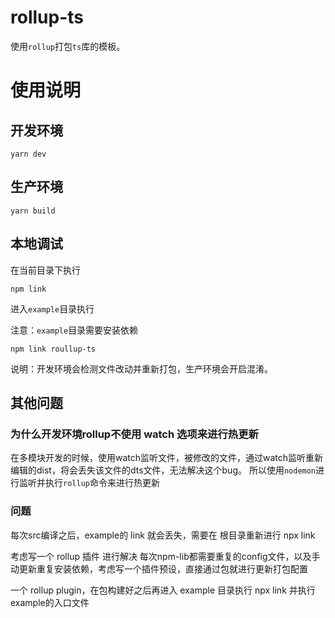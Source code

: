 # rollup-ts

使用`rollup`打包`ts`库的模板。

# 使用说明

## 开发环境

```
yarn dev
```

## 生产环境

```
yarn build

```

## 本地调试

在当前目录下执行

```
npm link
```

进入`example`目录执行

注意：`example`目录需要安装依赖

```
npm link roullup-ts
```

说明：开发环境会检测文件改动并重新打包，生产环境会开启混淆。


## 其他问题

### 为什么开发环境rollup不使用 watch 选项来进行热更新

在多模块开发的时候，使用watch监听文件，被修改的文件，通过watch监听重新编辑的dist，将会丢失该文件的dts文件，无法解决这个bug。
所以使用`nodemon`进行监听并执行`rollup`命令来进行热更新

### 问题

每次src编译之后，example的 link 就会丢失，需要在 根目录重新进行 npx link


考虑写一个 rollup 插件 进行解决 每次npm-lib都需要重复的config文件，以及手动更新重复安装依赖，考虑写一个插件预设，直接通过包就进行更新打包配置

一个 rollup plugin，在包构建好之后再进入 example 目录执行 npx link 并执行 example的入口文件